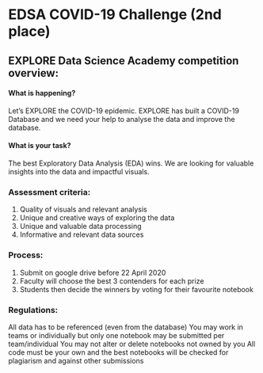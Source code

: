 # EDSA COVID-19 Challenge (2nd place)

## EXPLORE Data Science Academy competition overview:

#### What is happening?
Let’s EXPLORE the COVID-19 epidemic. 
EXPLORE has built a COVID-19 Database and we need your help to analyse the data and improve the database. 

#### What is your task?
The best Exploratory Data Analysis (EDA) wins.
We are looking for valuable insights into the data and impactful visuals. 

### Assessment criteria:
1. Quality of visuals and relevant analysis
2. Unique and creative ways of exploring the data
3. Unique and valuable data processing
4. Informative and relevant data sources

### Process:
1. Submit on google drive before 22 April 2020
2. Faculty will choose the best 3 contenders for each prize
3. Students then decide the winners by voting for their favourite notebook

### Regulations:
All data has to be referenced (even from the database)
You may work in teams or individually but only one notebook may be submitted per team/individual
You may not alter or delete notebooks not owned by you
All code must be your own and the best notebooks will be checked for plagiarism and against other submissions 

